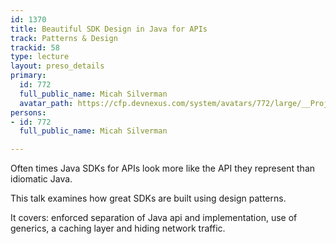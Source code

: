 ```yaml
---
id: 1370
title: Beautiful SDK Design in Java for APIs
track: Patterns & Design
trackid: 58
type: lecture
layout: preso_details
primary:
  id: 772
  full_public_name: Micah Silverman
  avatar_path: https://cfp.devnexus.com/system/avatars/772/large/__Projects_StormPath_JavaRoadStorm2016_images_fjr1300.jpg?1505750595
persons:
- id: 772
  full_public_name: Micah Silverman

---
```

Often times Java SDKs for APIs look more like the API they represent than idiomatic Java.
<p/>
This talk examines how great SDKs are built using design patterns.
<p/>
It covers: enforced separation of Java api and implementation, use of generics, a caching layer and hiding network traffic.